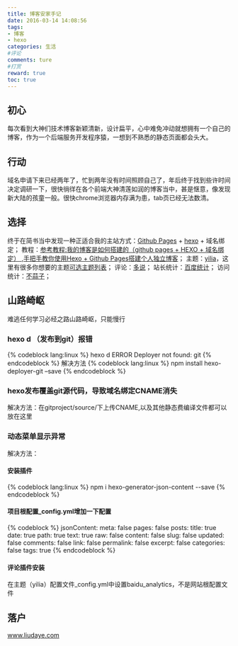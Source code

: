 ```yaml
---
title: 博客安家手记
date: 2016-03-14 14:08:56
tags:
- 博客
- hexo
categories: 生活
#评论
comments: ture
#打赏
reward: true
toc: true
---
```

## 初心
每次看到大神们技术博客新颖清新，设计扁平，心中难免冲动就想拥有一个自己的博客，作为一个后端服务开发程序猿，一想到不熟悉的静态页面都会头大。
<!-- more -->
## 行动
域名申请下来已经两年了，忙到两年没有时间照顾自己了，年后终于找到些许时间决定调研一下，很快徜徉在各个前端大神清莲如润的博客当中，甚是惬意，像发现新大陆的孩童一般。很快chrome浏览器内存满为患，tab页已经无法数清。

## 选择
终于在简书当中发现一种正适合我的主站方式：[Github Pages](https://pages.github.com/) + [hexo](https://hexo.io/zh-cn/api/index.html) + 域名绑定；
教程：[参考教程:我的博客是如何搭建的（github pages + HEXO + 域名绑定） ](http://www.jianshu.com/p/834d7cc0668d),[手把手教你使用Hexo + Github Pages搭建个人独立博客](https://linghucong.js.org/2016/04/15/2016-04-15-hexo-github-pages-blog/)；
主题：[yilia](https://github.com/litten/hexo-theme-yilia)，这里有很多你想要的主题[可选主题列表](https://hexo.io/themes/)；
评论：[多说](http://duoshuo.com/)；
站长统计：[百度统计](http://tongji.baidu.com/web/welcome/login)；
访问统计：[不蒜子](http://ibruce.info/2015/04/04/busuanzi/)；

## 山路崎岖
难逃任何学习必经之路山路崎岖，只能慢行

### hexo d （发布到git）报错
{% codeblock lang:linux %}
hexo d
ERROR Deployer not found: git
{% endcodeblock %}
解决方法
{% codeblock lang:linux %}
npm install hexo-deployer-git –save
{% endcodeblock %}

### hexo发布覆盖git源代码，导致域名绑定CNAME消失
解决方法：在gitproject/source/下上传CNAME,以及其他静态费编译文件都可以放在这里

### 动态菜单显示异常
解决方法：

#### 安装插件
{% codeblock lang:linux %}
npm i hexo-generator-json-content --save
{% endcodeblock %}

#### 项目根配置_config.yml增加一下配置
{% codeblock %}
jsonContent:
    meta: false
    pages: false
    posts:
      title: true
      date: true
      path: true
      text: true
      raw: false
      content: false
      slug: false
      updated: false
      comments: false
      link: false
      permalink: false
      excerpt: false
      categories: false
      tags: true
{% endcodeblock %}

#### 评论插件安装
在主题（yilia）配置文件_config.yml中设置baidu_analytics，不是网站根配置文件

## 落户
www.liudaye.com